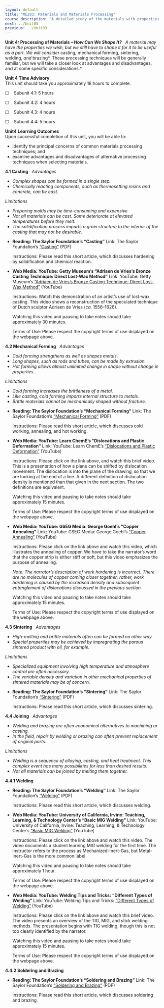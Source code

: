 ```yaml
---
layout: default
title: "ME203: Materials and Materials Processing"
course_description: "A detailed study of the materials with properties that have been optimized for a set of desired applications and their production. Explores atomic structure, crystalline materials, flaws and diffusion, mechanical properties, phase diagrams, specialty materials, and nanotechnology."
next: ../Unit05
previous: ../Unit03
---
```

**Unit 4: Processing of Materials – *How Can We Shape It?*** <span
id="4"></span> 
*A material may have the properties we wish, but we still have to shape
it for it to be useful as a part. We will consider* casting, mechanical
forming, sintering, welding, *and* brazing*. These processing techniques
will be generally familiar, but we will take a closer look at advantages
and disadvantages, and at some specific considerations.*

**Unit 4 Time Advisory**  
This unit should take you approximately 18 hours to complete.  
  
 ☐    Subunit 4.1: 5 hours  
  
 ☐    Subunit 4.2: 4 hours  
  
 ☐    Subunit 4.3: 4 hours  
  
 ☐    Subunit 4.4: 5 hours

**Unit4 Learning Outcomes**  
Upon successful completion of this unit, you will be able to:
-   identify the principal concerns of common materials processing
    techniques; and
-   examine advantages and disadvantages of alternative processing
    techniques when selecting materials.

**4.1 Casting** <span id="4.1"></span> 
*Advantages*

-   *Complex shapes can be formed in a single step.*
-   *Chemically reacting components, such as thermosetting resins and
    concrete, can be cast.*

*Limitations*
-   *Preparing molds may be time-consuming and expensive.*
-   *Not all materials can be cast. Some deteriorate at elevated
    temperatures before they melt.*
-   *The solidification process imparts a grain structure to the
    interior of the casting that may not be desirable.*

<!-- -->

-   **Reading: The Saylor Foundation’s “Casting”**
    Link: The Saylor
    Foundation’s [“Casting”](https://resources.saylor.org/archived/wp-content/uploads/2013/01/ME203-4.1-Casting.pdf) (PDF)  
      
     Instructions: Please read this short article, which discusses
    hardening by solidification and chemical reaction.

-   **Web Media: YouTube: Getty Museum’s “Adriaen de Vries’s Bronze
    Casting Technique: Direct Lost-Wax Method”**
    Link: YouTube: Getty Museum’s [“Adriaen de Vries’s Bronze Casting
    Technique: Direct Lost-Wax
    Method”](http://www.youtube.com/watch?v=JiofOv18o2M) (YouTube)  
      
     Instructions: Watch this demonstration of an artist’s use of
    lost-wax casting. This video shows a reconstruction of the
    speculated technique of Dutch sculptor Adriaen de Vries (*ca.*
    1556–1626).  
      
     Watching this video and pausing to take notes should take
    approximately 30 minutes.  
      
     Terms of Use: Please respect the copyright terms of use displayed
    on the webpage above.

**4.2 Mechanical Forming** <span id="4.2"></span> 
*Advantages*

-   *Cold forming strengthens as well as shapes metals.*
-   *Long shapes, such as rods and tubes, can be made by extrusion.*
-   *Hot forming allows almost unlimited change in shape without change
    in properties.*

*Limitations*  
-   *Cold forming increases the brittleness of a metal.*
-   *Like casting, cold forming imparts internal structure to metals.*
-   *Brittle materials cannot be mechanically shaped without fracture.*

<!-- -->

-   **Reading: The Saylor Foundation’s “Mechanical Forming”**
    Link: The Saylor Foundation’s [“Mechanical
    Forming”](https://resources.saylor.org/archived/wp-content/uploads/2013/01/ME203-4.2-Mechanical-Forming.pdf) (PDF)  
      
     Instructions: Please read this short article, which discusses cold
    working, annealing, and hot working.

-   **Web Media: YouTube: Learn ChemE’s “Dislocations and Plastic
    Deformation”**
    Link: YouTube: Learn ChemE’s [“Dislocations and Plastic
    Deformation”](http://www.youtube.com/watch?v=cpvTwYAUeA8&feature=related)
    (YouTube)  
      
     Instructions: Please click on the link above, and watch this brief
    video. This is a presentation of how a plane can be shifted by
    dislocation movement. The dislocation is into the plane of the
    drawing, so that we are looking at the end of a line. A different
    definition of dislocation density is mentioned than that given in
    the next section. The two definitions are equivalent.  
      
     Watching this video and pausing to take notes should take
    approximately 15 minutes.  
      
     Terms of Use: Please respect the copyright terms of use displayed
    on the webpage above.

-   **Web Media: YouTube: GSEG Media: George Goehl’s “Copper
    Annealing”**
    Link: YouTube: GSEG Media: George Goehl’s [“Copper
    Annealing”](http://www.youtube.com/watch?v=3jSz11lz8MA) (YouTube)  
      
     Instructions: Please click on the link above and watch this video,
    which illustrates the annealing of copper. We have to take the
    narrator’s word that the copper strip is either stiff or soft, but
    this video emphasizes the purpose of annealing.  
      
     *Note: The narrator’s description of work hardening is incorrect.
    There are no molecules of copper coming closer together; rather,
    work hardening is caused by the increased density and subsequent
    entanglement of dislocations discussed in the previous section.*  
      
     Watching this video and pausing to take notes should take
    approximately 15 minutes.  
      
     Terms of Use: Please respect the copyright terms of use displayed
    on the webpage above.

**4.3 Sintering** <span id="4.3"></span> 
*Advantages*

-   *High-melting and brittle materials often can be formed no other
    way.*
-   *Special properties may be achieved by impregnating the porous
    sintered product with oil, for example.*

*Limitations*
-   *Specialized equipment involving high temperature and atmosphere
    control are often necessary.*
-   *The variable density and variation in other mechanical properties
    of sintered materials may be of concern.*

<!-- -->

-   **Reading: The Saylor Foundation’s “Sintering”**
    Link: The Saylor
    Foundation’s [“Sintering”](https://resources.saylor.org/archived/wp-content/uploads/2013/01/ME203-4.3-Sintering.pdf) (PDF)  
      
     Instructions: Please read this short article, which discusses
    sintering.

**4.4 Joining** <span id="4.4"></span> 
*Advantages*

-   *Welding and brazing are often economical alternatives to machining
    or casting.*
-   *In the field, repair by welding or brazing can often prevent
    replacement of original parts.*

*Limitations*
-   *Welding is a sequence of alloying, casting, and heat treatment.
    This complex event has many possibilities for less than desired
    results.*
-   *Not all materials can be joined by melting them together.*

**4.4.1 Welding** <span id="4.4.1"></span> 
-   **Reading: The Saylor Foundation’s “Welding”**
    Link: The Saylor
    Foundation’s [“Welding”](https://resources.saylor.org/archived/wp-content/uploads/2013/01/ME203-4.4.1-Welding.pdf) (PDF)  
      
     Instructions: Please read this short article, which discusses
    welding.

-   **Web Media: YouTube: University of California, Irvine: Teaching,
    Learning, & Technology Center’s “Basic MIG Welding”**
    Link: YouTube: University of California, Irvine: Teaching, Learning,
    & Technology Center’s [“Basic MIG
    Welding”](http://www.youtube.com/watch?v=lzBGZaS1apw&feature=player_detailpage)
    (YouTube)  
      
     Instructions: Please click on the link above and watch this video.
    The video documents a student learning MIG welding for the first
    time. The instructor refers to the process as Mechanized-Inert-Gas,
    but Metal-Inert-Gas is the more common label.  
      
     Watching this video and pausing to take notes should take
    approximately 1 hour.  
      
     Terms of Use: Please respect the copyright terms of use displayed
    on the webpage above.

-   **Web Media: YouTube: Welding Tips and Tricks: “Different Types of
    Welding”**
    Link: YouTube: Welding Tips and Tricks: [“Different Types of
    Welding”](http://www.youtube.com/watch?v=qZv6DCxTfXI) (YouTube)  
      
     Instructions: Please click on the link above and watch this brief
    video. The video presents an overview of the TIG, MIG, and stick
    welding methods. The presentation begins with TIG welding, though
    this is not too clearly identified by the narrator.  
      
     Watching this video and pausing to take notes should take
    approximately 15 minutes.  
      
     Terms of Use: Please respect the copyright terms of use displayed
    on the webpage above.

**4.4.2 Soldering and Brazing** <span id="4.4.2"></span> 
-   **Reading: The Saylor Foundation’s “Soldering and Brazing”**
    Link: The Saylor Foundation’s [“Soldering and
    Brazing”](https://resources.saylor.org/archived/wp-content/uploads/2013/01/ME203-4.4.2-Soldering-and-Brazing.pdf) (PDF)  
      
     Instructions: Please read this short article, which discusses
    soldering and brazing.


